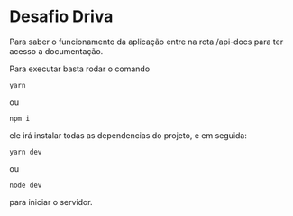 # Desafio Driva 

Para saber o funcionamento da aplicação entre na rota /api-docs para ter acesso a documentação.

Para executar basta rodar o comando 

    yarn 

ou 

    npm i

ele irá instalar todas as dependencias do projeto, e em seguida:

    yarn dev 

ou

    node dev

para iniciar o servidor.